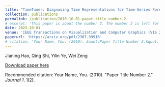 ```yaml
---
title: "TimeTuner: Diagnosing Time Representations for Time-Series Forecasting with Counterfactual Explanations"
collection: publications
permalink: /publication/2010-10-01-paper-title-number-2
# excerpt: 'This paper is about the number 2. The number 3 is left for future work.'
date: 2023-10-01
venue: 'IEEE Transactions on Visualization and Computer Graphics (VIS 23)'
paperurl: 'https://arxiv.org/pdf/2307.09916'
# citation: 'Your Name, You. (2010). &quot;Paper Title Number 2.&quot; <i>Journal 1</i>. 1(2).'
---
```

Jianing Hao, Qing Shi, Yilin Ye, Wei Zeng

[Download paper here](https://arxiv.org/pdf/2307.09916)

Recommended citation: Your Name, You. (2010). "Paper Title Number 2." <i>Journal 1</i>. 1(2). 